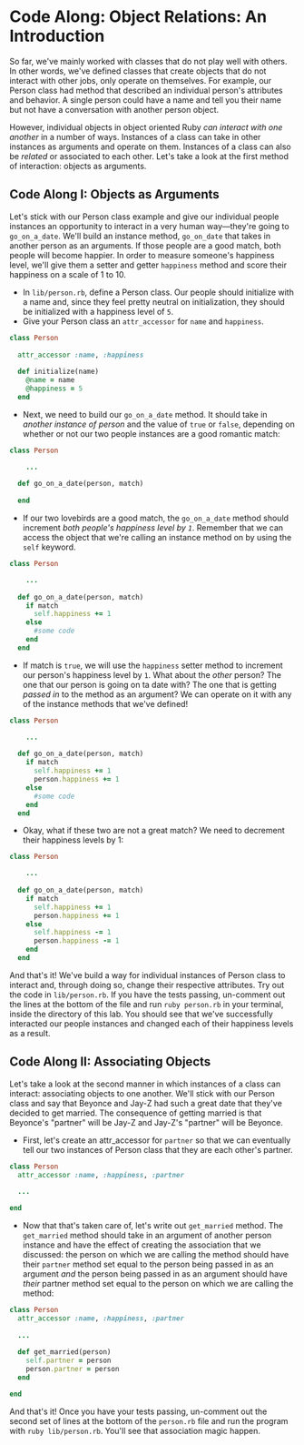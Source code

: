 # Code Along: Object Relations: An Introduction

So far, we've mainly worked with classes that do not play well with others. In other words, we've defined classes that create objects that do not interact with other jobs, only operate on themselves. For example, our Person class had method that described an individual person's attributes and behavior. A single person could have a name and tell you their name but not have a conversation with another person object. 

However, individual objects in object oriented Ruby *can interact with one another* in a number of ways. Instances of a class can take in other instances as arguments and operate on them. Instances of a class can also be *related* or associated to each other. Let's take a look at the first method of interaction: objects as arguments. 

## Code Along I: Objects as Arguments

Let's stick with our Person class example and give our individual people instances an opportunity to interact in a very human way––they're going to `go_on_a_date`. We'll build an instance method, `go_on_date` that takes in another person as an arguments. If those people are a good match, both people will become happier. In order to measure someone's happiness level, we'll give them a setter and getter `happiness` method and score their happiness on a scale of 1 to 10. 

* In `lib/person.rb`, define a Person class. Our people should initialize with a name and, since they feel pretty neutral on initialization, they should be initialized with a happiness level of `5`. 
* Give your Person class an `attr_accessor` for `name` and `happiness`. 

```ruby
class Person
  
  attr_accessor :name, :happiness
  
  def initialize(name)
    @name = name 
    @happiness = 5
  end
``` 

* Next, we need to build our `go_on_a_date` method. It should take in *another instance of person* and the value of `true` or `false`, depending on whether or not our two people instances are a good romantic match: 

```ruby
class Person

    ...
   
  def go_on_a_date(person, match)
  
  end

```

* If our two lovebirds are a good match, the `go_on_a_date` method should increment *both people's happiness level by `1`*. Remember that we can access the object that we're calling an instance method on by using the `self` keyword.

```ruby
class Person

    ...
   
  def go_on_a_date(person, match)
    if match
      self.happiness += 1
    else
      #some code
    end
  end
```

* If match is `true`, we will use the `happiness` setter method to increment our person's happiness level by `1`. What about the *other* person? The one that our person is going on ta date with? The one that is getting *passed in* to the method as an argument? We can operate on it with any of the instance methods that we've defined! 

```ruby
class Person

    ...
   
  def go_on_a_date(person, match)
    if match
      self.happiness += 1
      person.happiness += 1
    else
      #some code
    end
  end
```

* Okay, what if these two are not a great match? We need to decrement their happiness levels by 1: 

```ruby
class Person

    ...
   
  def go_on_a_date(person, match)
    if match
      self.happiness += 1
      person.happiness += 1
    else
      self.happiness -= 1
      person.happiness -= 1
    end
  end
```

And that's it! We've build a way for individual instances of Person class to interact and, through doing so, change their respective attributes. Try out the code in `lib/person.rb`. If you have the tests passing, un-comment out the lines at the bottom of the file and run `ruby person.rb` in your terminal, inside the directory of this lab. You should see that we've successfully interacted our people instances and changed each of their happiness levels as a result. 

## Code Along II: Associating Objects

Let's take a look at the second manner in which instances of a class can interact: associating objects to one another. We'll stick with our Person class and say that Beyonce and Jay-Z had such a great date that they've decided to get married. The consequence of getting married is that Beyonce's "partner" will be Jay-Z and Jay-Z's "partner" will be Beyonce. 

* First, let's create an attr_accessor for `partner` so that we can eventually tell our two instances of Person class that they are each other's partner. 

```ruby
class Person
  attr_accessor :name, :happiness, :partner
  
  ...

end
```

* Now that that's taken care of, let's write out `get_married` method. The `get_married` method should take in an argument of another person instance and have the effect of creating the association that we discussed: the person on which we are calling the method should have their `partner` method set equal to the person being passed in as an argument *and* the person being passed in as an argument should have *their* partner method set equal to the person on which we are calling the method:

```ruby
class Person
  attr_accessor :name, :happiness, :partner
  
  ...
  
  def get_married(person)
    self.partner = person
    person.partner = person
  end

end
```

And that's it! Once you have your tests passing, un-comment out the second set of lines at the bottom of the `person.rb` file and run the program with `ruby lib/person.rb`. You'll see that association magic happen.

